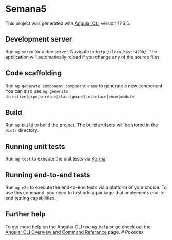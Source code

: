 # Semana5


This project was generated with [Angular CLI](https://github.com/angular/angular-cli) version 17.3.5.


## Development server


Run `ng serve` for a dev server. Navigate to `http://localhost:4200/`. The application will automatically reload if you change any of the source files.


## Code scaffolding


Run `ng generate component component-name` to generate a new component. You can also use `ng generate directive|pipe|service|class|guard|interface|enum|module`.


## Build


Run `ng build` to build the project. The build artifacts will be stored in the `dist/` directory.


## Running unit tests


Run `ng test` to execute the unit tests via [Karma](https://karma-runner.github.io).


## Running end-to-end tests


Run `ng e2e` to execute the end-to-end tests via a platform of your choice. To use this command, you need to first add a package that implements end-to-end testing capabilities.


## Further help


To get more help on the Angular CLI use `ng help` or go check out the [Angular CLI Overview and Command Reference](https://angular.io/cli) page.
#   P o k e d e x 
 
 

